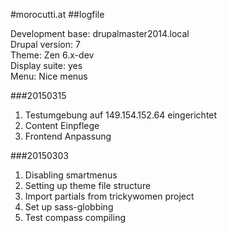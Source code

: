 #morocutti.at
##logfile

Development base: drupalmaster2014.local  
Drupal version: 7  
Theme: Zen 6.x-dev  
Display suite: yes  
Menu: Nice menus 

###20150315

1. Testumgebung auf 149.154.152.64 eingerichtet
2. Content Einpflege
3. Frontend Anpassung 

###20150303

1. Disabling smartmenus
2. Setting up theme file structure
3. Import partials from trickywomen project
4. Set up sass-globbing
5. Test compass compiling
